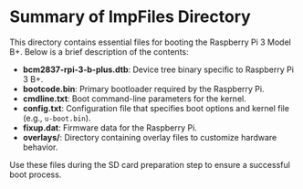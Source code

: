 # Summary of ImpFiles Directory

This directory contains essential files for booting the Raspberry Pi 3 Model B+. Below is a brief description of the contents:

- **bcm2837-rpi-3-b-plus.dtb**: Device tree binary specific to Raspberry Pi 3 B+.
- **bootcode.bin**: Primary bootloader required by the Raspberry Pi.
- **cmdline.txt**: Boot command-line parameters for the kernel.
- **config.txt**: Configuration file that specifies boot options and kernel file (e.g., `u-boot.bin`).
- **fixup.dat**: Firmware data for the Raspberry Pi.
- **overlays/**: Directory containing overlay files to customize hardware behavior.

Use these files during the SD card preparation step to ensure a successful boot process.
